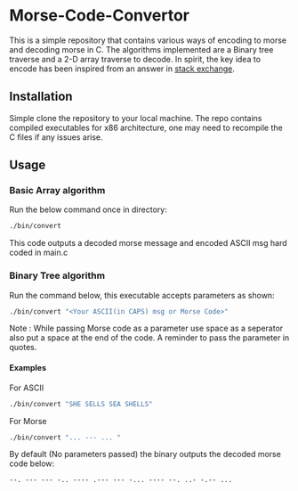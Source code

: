 # Morse-Code-Convertor
This is a simple repository that contains various ways of encoding to morse and decoding morse in C. The algorithms implemented are a Binary tree traverse and a 2-D array traverse to decode. In spirit, the key idea to encode has been inspired from an answer in [stack exchange](https://stackoverflow.com/a/28046691).

## Installation
Simple clone the repository to your local machine. The repo contains compiled executables for x86 architecture, one may need to recompile the C files if any issues arise.

## Usage

### Basic Array algorithm
Run the below command once in directory:
```bash
./bin/convert 
```
This code outputs a decoded morse message and encoded ASCII msg hard coded in main.c

### Binary Tree algorithm
Run the command below, this executable accepts parameters as shown:
```bash
./bin/convert "<Your ASCII(in CAPS) msg or Morse Code>"
```
Note : While passing Morse code as a parameter use space as a seperator also put a space at the end of the code. A reminder to pass the parameter in quotes.

#### Examples

For ASCII
```bash
./bin/convert "SHE SELLS SEA SHELLS"
```
For Morse
```bash
./bin/convert "... --- ... "
```



By default (No parameters passed) the binary outputs the decoded morse code below:
```
--. --- --- -.. ---- .--- --- -... ---- --. ..- -.-- ...
```
